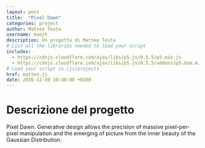 ```yaml
---
layout: post
title:  "Pixel Dawn"
categories: project
author: Matteo Testa
username: maojh
description: Un progetto di Matteo Testa
# List all the libraries needed to load your script
includes:
  - https://cdnjs.cloudflare.com/ajax/libs/p5.js/0.5.5/p5.min.js
  - https://cdnjs.cloudflare.com/ajax/libs/p5.js/0.5.5/addons/p5.dom.min.js
# Load your script in /js/projects
href: matteo.js
date: 2016-12-30 10:40:00 +0100
---
```

# Descrizione del progetto
Pixel Dawn.
Generative design allows the precision of massive pixel-per-pixel manipulation and the emerging of picture from the inner beauty of the Gaussian Distribution.
